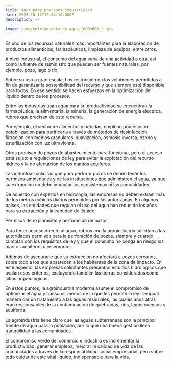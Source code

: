 ```yaml
---
title: Agua para procesos industriales
date: 2023-10-12T15:04:10.000Z
description: >-
  -
image: /img/enfriamiento-de-agua-1000x600_c.jpg
---
```


Es uno de los recursos naturales más importantes para la elaboración de productos alimenticios, farmacéuticos, limpieza de equipos, entre otros.

A nivel industrial, el consumo del agua varía de una actividad a otra, así como la fuente de suministro que pueden ser fuentes naturales, por ejemplo, pozo, lago o río.

Sobre su uso a gran escala, hay restricción en los volúmenes permitidos a fin de garantizar la sostenibilidad del recurso y que siempre esté disponible para todos. En ese sentido se hacen esfuerzos en la optimización del líquido dentro de los procesos. 

Entre las industrias usan agua para su productividad se encuentran la farmacéutica, la alimentaria, la minería, la generación de energía eléctrica, rubros que precisan de este recurso.

Por ejemplo, el sector de alimentos y bebidas, emplean procesos de potabilización para purificarla a través de métodos de desinfección, filtración con medios granulares, suavización, ósmosis inversa, ozono y esterilización con luz ultravioleta. 

Otros precisan de pozos de abastecimiento para funcionar, pero el acceso está sujeto a regulaciones de ley para evitar la explotación del recurso hídrico y la no afectación de los mantos acuíferos.

Las industrias solicitan que para perforar pozos se deben  tener los permisos ambientales y de las instituciones que administran el agua, ya que su extracción no debe impactar los ecosistemas ni las comunidades.

De acuerdo con expertos en hidrología, las empresas no deben extraer más de los metros cúbicos diarios permitidos por las autorizadas. En algunos países, las entidades que regulan el uso del agua han reducido los años para su extracción y la cantidad de líquido.

Permisos de exploración y perforación de pozos
 
Para tener acceso directo al agua, rubros con la agroindustria solicitan a las autoridades permisos para la perforación de pozos, siempre y cuando cumplan con los requisitos de ley y que el consumo no ponga en riesgo los mantos acuíferos o reservorios.

Además de asegurarle que su extracción no afectará a pozos cercanos, sobre todo a los que abastecen a los habitantes de la zona de impacto. En este aspecto, las empresas solicitantes presentan estudios hidrológicos que avalan esos criterios, excluyendo también las tierras consideradas como sitios arqueológicos.

En estos puntos, la agroindustria moderna asume el compromiso de optimizar el agua y consumir menos de lo que les permite la ley. De igual manera dar un tratamiento a las aguas residuales, las cuales años atrás eran responsables de la contaminación de quebradas, ríos, lagos cuencas y acuíferos.

La agroindustria tiene claro que las aguas subterráneas son la principal fuente de agua para la población, por lo que una buena gestión lleva tranquilidad a las comunidades.

El compromiso verde del comercio e industria es incrementar la productividad, generar empleos, mejorar la calidad de vida de las comunidades a través de la responsabilidad social empresarial, pero sobre todo cuidar de este vital líquido, indispensable para la vida.





